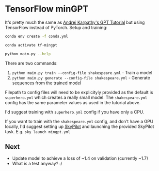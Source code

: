 # TensorFlow minGPT

It's pretty much the same as [Andrej Karpathy's GPT Tutorial](https://www.youtube.com/watch?v=kCc8FmEb1nY) but using TensorFlow instead of PyTorch. Setup and training:

```bash
conda env create -f conda.yml

conda activate tf-mingpt

python main.py --help
```

There are two commands:

1. `python main.py train --config-file shakespeare.yml` - Train a model
2. `python main.py generate --config-file shakespeare.yml` - Generate sequences from the trained model

Filepath to config files will need to be explicityly provided as the default is `superhero.yml` which creates a really small model. The `shakespeare.yml` config has the same parameter values as used in the tutorial above.

I'd suggest training with `superhero.yml` config if you have only a CPU.

If you want to train with the `shakespeare.yml` config, and don't have a GPU locally, I'd suggest setting up [SkyPilot](https://skypilot.readthedocs.io/en/latest/) and launching the provided SkyPilot task. E.g. `sky launch mingpt.yml`

## Next

- Update model to achieve a loss of ~1.4 on validation (currently ~1.7)
- What is a test anyway? :/
